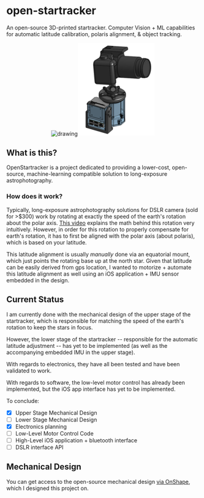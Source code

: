 # open-startracker
An open-source 3D-printed startracker. Computer Vision + ML capabilities for automatic latitude calibration, polaris alignment, &amp; object tracking. 

<p align="center"><img src="https://github.com/adham-elarabawy/open-startracker/blob/main/media/animation.gif" alt="drawing" width="200"/><img src="https://github.com/adham-elarabawy/open-startracker/blob/main/media/startracker.png" alt="drawing" width="201"/></p>


## What is this?
OpenStartracker is a project dedicated to providing a lower-cost, open-source, machine-learning compatible solution to long-exposure astrophotography.

### How does it work?
Typically, long-exposure astrophotography solutions for DSLR camera (sold for >$300) work by rotating at exactly the speed of the earth's rotation about the polar axis. [This video](https://www.youtube.com/watch?v=WpmGi8DHu4c) explains the math behind this rotation very intuitively. However, in order for this rotation to properly compensate for earth's rotation, it has to first be aligned with the polar axis (about polaris), which is based on your latitude. 

This latitude alignment is usually _manually_ done via an equatorial mount, which just points the rotating base up at the north star. Given that latitude can be easily derived from gps location, I wanted to motorize + automate this latitude alignment as well using an iOS application + IMU sensor embedded in the design.

## Current Status
I am currently done with the mechanical design of the upper stage of the startracker, which is responsible for matching the speed of the earth's rotation to keep the stars in focus.

However, the lower stage of the startracker -- responsible for the automatic latitude adjustment -- has yet to be implemented (as well as the accompanying embedded IMU in the upper stage). 

With regards to electronics, they have all been tested and have been validated to work. 

With regards to software, the low-level motor control has already been implemented, but the iOS app interface has yet to be implemented.

To conclude:

- [x] Upper Stage Mechanical Design
- [ ] Lower Stage Mechanical Design
- [x] Electronics planning
- [ ] Low-Level Motor Control Code
- [ ] High-Level iOS application + bluetooth interface
- [ ] DSLR interface API

## Mechanical Design
You can get access to the open-source mechanical design [via OnShape](https://cad.onshape.com/documents/eb5985eb85492b87b2d7116d/w/8a4f6561f5f12bc6eb17cdf7/e/3c6ea5c35ddcd26be48681a4), which I designed this project on.

